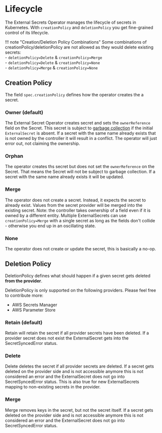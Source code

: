 # Lifecycle
The External Secrets Operator manages the lifecycle of secrets in Kubernetes. With `creationPolicy` and `deletionPolicy` you get fine-grained control of its lifecycle.

!!! note "Creation/Deletion Policy Combinations"
    Some combinations of creationPolicy/deletionPolicy are not allowed as they would delete existing secrets:
    <br/>- `deletionPolicy=Delete` & `creationPolicy=Merge`
    <br/>- `deletionPolicy=Delete` & `creationPolicy=None`
    <br/>- `deletionPolicy=Merge` & `creationPolicy=None`

## Creation Policy
The field `spec.creationPolicy` defines how the operator creates the a secret.

### Owner (default)
The External Secret Operator creates secret and sets the `ownerReference` field on the Secret. This secret is subject to [garbage collection](https://kubernetes.io/docs/concepts/architecture/garbage-collection/) if the initial `ExternalSecret` is absent. If a secret with the same name already exists that is not owned by the controller it will result in a conflict. The operator will just error out, not claiming the ownership.

### Orphan
The operator creates ths secret but does not set the `ownerReference` on the Secret. That means the Secret will not be subject to garbage collection. If a secret with the same name already exists it will be updated.

### Merge
The operator does not create a secret. Instead, it expects the secret to already exist. Values from the secret provider will be merged into the existing secret. Note: the controller takes ownership of a field even if it is owned by a different entity. Multiple ExternalSecrets can use `creationPolicy=Merge` with a single secret as long as the fields don't collide - otherwise you end up in an oscillating state.

### None
The operator does not create or update the secret, this is basically a no-op.

## Deletion Policy
DeletionPolicy defines what should happen if a given secret gets deleted **from the provider**.

DeletionPolicy is only supported on the following providers. Please feel free to contribute more:
* AWS Secrets Manager
* AWS Parameter Store

### Retain (default)
Retain will retain the secret if all provider secrets have been deleted.
If a provider secret does not exist the ExternalSecret gets into the
SecretSyncedError status.

### Delete
Delete deletes the secret if all provider secrets are deleted.
If a secret gets deleted on the provider side and is not accessible
anymore this is not considered an error and the ExternalSecret
does not go into SecretSyncedError status. This is also true for new
ExternalSecrets mapping to non-existing secrets in the provider.

### Merge
Merge removes keys in the secret, but not the secret itself.
If a secret gets deleted on the provider side and is not accessible
anymore this is not considered an error and the ExternalSecret
does not go into SecretSyncedError status.


